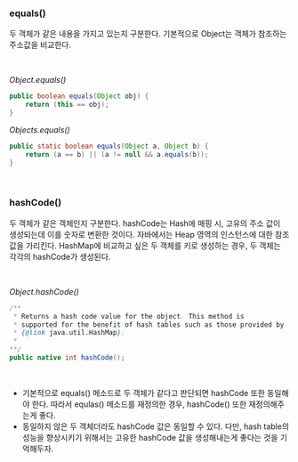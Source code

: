 ### equals()

두 객체가 같은 내용을 가지고 있는지 구분한다. 기본적으로 Object는 객체가 참조하는 주소값을 비교한다.

<br> 


_Object.equals()_ 

```java
public boolean equals(Object obj) {
    return (this == obj);
}
```

_Objects.equals()_

```java
public static boolean equals(Object a, Object b) {
    return (a == b) || (a != null && a.equals(b));
}
```

<br> 


### hashCode()

두 객체가 같은 객체인지 구분한다. 
hashCode는 Hash에 매핑 시, 고유의 주소 값이 생성되는데 이를 숫자로 변환한 것이다. 자바에서는 Heap 영역의 인스턴스에 대한 참조 값을 가리킨다. HashMap에 비교하고 싶은 두 객체를 키로 생성하는 경우, 두 객체는 각각의 hashCode가 생성된다. 

<br> 

_Object.hashCode()_

```java
/**
 * Returns a hash code value for the object. This method is
 * supported for the benefit of hash tables such as those provided by
 * {@link java.util.HashMap}.
 *
**/
public native int hashCode();
```

<br> 


- 기본적으로 equals() 메소드로 두 객체가 같다고 판단되면 hashCode 또한 동일해야 한다. 따라서 equlas() 메소드를 재정의한 경우, hashCode() 또한 재정의해주는게 좋다.
- 동일하지 않은 두 객체더라도 hashCode 값은 동일할 수 있다. 다만, hash table의 성능을 향상시키기 위해서는 고유한 hashCode 값을 생성해내는게 좋다는 것을 기억해두자.
